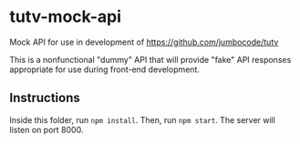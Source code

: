 # tutv-mock-api
Mock API for use in development of https://github.com/jumbocode/tutv

This is a nonfunctional "dummy" API that will provide "fake" API responses appropriate for use
during front-end development.

## Instructions
Inside this folder, run `npm install`. Then, run `npm start`. The server will listen on port 8000.
